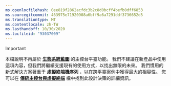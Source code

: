 ```yaml
---
ms.openlocfilehash: 0ee819f2862acfdc3b2c8d0bcff4befb0dff6853
ms.sourcegitcommit: 463975e71920908a6bff9a6a7291ddf3736652d5
ms.translationtype: MT
ms.contentlocale: zh-TW
ms.lasthandoff: 10/30/2020
ms.locfileid: "93037009"
---
```

> [!IMPORTANT]
> 本檔說明不再屬於 **[生態系統藍圖](../ecosystem-roadmap.md)** 的主控台平臺功能。 我們不建議在新產品中使用這項內容，但我們將繼續支援現有的使用方式，以找出無限的未來。 我們慣用的新式解決方案著重于 **[虛擬終端機序列](../console-virtual-terminal-sequences.md)** ，以在跨平臺案例中獲得最大的相容性。 您可以在 **[傳統主控台與虛擬終端](../classic-vs-vt.md)** 檔中找到此設計決策的詳細資訊。